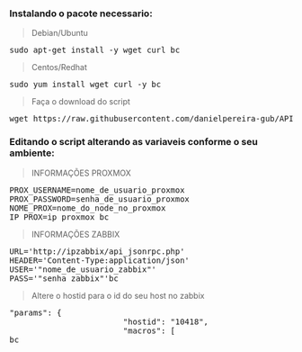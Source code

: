 <h3>
Instalando o pacote necessario:
</h3>

<blockquote> <p> Debian/Ubuntu</p> </blockquote>
<pre>sudo apt-get install -y wget curl bc</pre>

<blockquote> <p> Centos/Redhat</p> </blockquote>
<pre>sudo yum install wget curl -y bc</pre>

<blockquote> <p> Faça o download do script</p> </blockquote>
<pre>wget https://raw.githubusercontent.com/danielpereira-gub/API-PROXMOX_ZABBIX/main/ARQUIVOS/api_proxmox.sh bc</pre>


<h3>
Editando o script alterando as variaveis conforme o seu ambiente:
</h3>

<blockquote> <p> INFORMAÇÕES PROXMOX</p> </blockquote>
<pre>PROX_USERNAME=nome_de_usuario_proxmox
PROX_PASSWORD=senha_de_usuario_proxmox
NOME_PROX=nome_do_node_no_proxmox
IP_PROX=ip_proxmox bc</pre>

<blockquote> <p> INFORMAÇÕES ZABBIX</p> </blockquote>
<pre>URL='http://ipzabbix/api_jsonrpc.php'
HEADER='Content-Type:application/json'
USER='"nome_de_usuario_zabbix"'
PASS='"senha_zabbix"'bc</pre>


<blockquote> <p> Altere o hostid para o id do seu host no zabbix</p> </blockquote>
<pre>"params": {
                        "hostid": "10418",
                        "macros": [
bc</pre>
